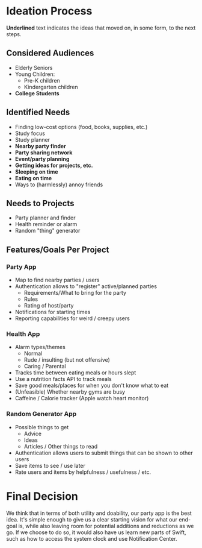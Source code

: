 # Ideation Process
__Underlined__ text indicates the ideas that moved on, in some form, to the next steps.

## Considered Audiences
* Elderly Seniors
* Young Children:
    * Pre-K children
    * Kindergarten children
* __College Students__

## Identified Needs
* Finding low-cost options (food, books, supplies, etc.)
* Study focus
* Study planner
* __Nearby party finder__
* __Party sharing network__
* __Event/party planning__
* __Getting ideas for projects, etc.__
* __Sleeping on time__
* __Eating on time__
* Ways to (harmlessly) annoy friends

## Needs to Projects
* Party planner and finder
* Health reminder or alarm
* Random "thing" generator

## Features/Goals Per Project
### Party App
* Map to find nearby parties / users
* Authentication allows to "register" active/planned parties
    * Requirements/What to bring for the party
    * Rules
    * Rating of host/party
* Notifications for starting times
* Reporting capabilities for weird / creepy users

### Health App
* Alarm types/themes
    * Normal
    * Rude / insulting (but not offensive)
    * Caring / Parental
* Tracks time between eating meals or hours slept
* Use a nutrition facts API to track meals
* Save good meals/places for when you don't know what to eat
* (Unfeasible) Whether nearby gyms are busy
* Caffeine / Calorie tracker (Apple watch heart monitor)

### Random Generator App
* Possible things to get
    * Advice
    * Ideas
    * Articles / Other things to read
* Authentication allows users to submit things that can be shown to other users
* Save items to see / use later
* Rate users and items by helpfulness / usefulness / etc.

# Final Decision
We think that in terms of both utility and doability, our party app is the best idea. It's simple enough to give us a clear starting vision for what our end-goal is, while also leaving room for potential additions and reductions as we go. If we choose to do so, it would also have us learn new parts of Swift, such as how to access the system clock and use Notification Center.